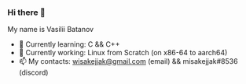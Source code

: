 ### Hi there 👋 

My name is Vasilii Batanov

+ 📖 Currently learning: C && C++
+ 🔧 Currently working: Linux from Scratch (on x86-64 to aarch64)
+ 📫 My contacts: wisakejjak@gmail.com (email) && misakejjak#8536 (discord)
